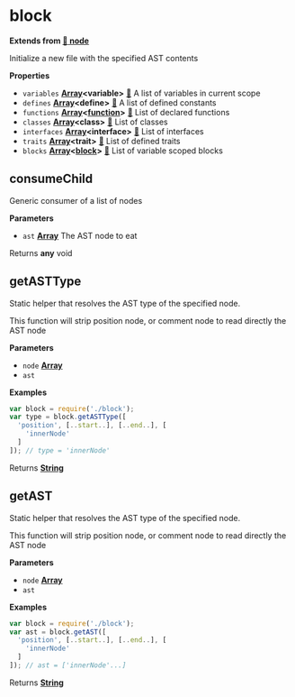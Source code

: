<!-- Generated by documentation.js. Update this documentation by updating the source code. -->

# block

**Extends from [:link: node](NODE.md)**

Initialize a new file with the specified AST contents

**Properties**

-   `variables` **[Array](https://developer.mozilla.org/en-US/docs/Web/JavaScript/Reference/Global_Objects/Array)&lt;variable>** [:link:](VARIABLE.md) A list of variables in current scope
-   `defines` **[Array](https://developer.mozilla.org/en-US/docs/Web/JavaScript/Reference/Global_Objects/Array)&lt;define>** [:link:](DEFINE.md) A list of defined constants
-   `functions` **[Array](https://developer.mozilla.org/en-US/docs/Web/JavaScript/Reference/Global_Objects/Array)&lt;[function](https://developer.mozilla.org/en-US/docs/Web/JavaScript/Reference/Statements/function)>** [:link:](FUNCTION.md) List of declared functions
-   `classes` **[Array](https://developer.mozilla.org/en-US/docs/Web/JavaScript/Reference/Global_Objects/Array)&lt;class>** [:link:](CLASS.md) List of classes
-   `interfaces` **[Array](https://developer.mozilla.org/en-US/docs/Web/JavaScript/Reference/Global_Objects/Array)&lt;interface>** [:link:](INTERFACE.md) List of interfaces
-   `traits` **[Array](https://developer.mozilla.org/en-US/docs/Web/JavaScript/Reference/Global_Objects/Array)&lt;trait>** [:link:](TRAIT.md) List of defined traits
-   `blocks` **[Array](https://developer.mozilla.org/en-US/docs/Web/JavaScript/Reference/Global_Objects/Array)&lt;[block](#block)>** [:link:](BLOCK.md) List of variable scoped blocks

## consumeChild

Generic consumer of a list of nodes

**Parameters**

-   `ast` **[Array](https://developer.mozilla.org/en-US/docs/Web/JavaScript/Reference/Global_Objects/Array)** The AST node to eat

Returns **any** void

## getASTType

Static helper that resolves the AST type of the specified node.

This function will strip position node, or comment node to read
directly the AST node

**Parameters**

-   `node` **[Array](https://developer.mozilla.org/en-US/docs/Web/JavaScript/Reference/Global_Objects/Array)** 
-   `ast`  

**Examples**

```javascript
var block = require('./block');
var type = block.getASTType([
  'position', [..start..], [..end..], [
    'innerNode'
  ]
]); // type = 'innerNode'
```

Returns **[String](https://developer.mozilla.org/en-US/docs/Web/JavaScript/Reference/Global_Objects/String)** 

## getAST

Static helper that resolves the AST type of the specified node.

This function will strip position node, or comment node to read
directly the AST node

**Parameters**

-   `node` **[Array](https://developer.mozilla.org/en-US/docs/Web/JavaScript/Reference/Global_Objects/Array)** 
-   `ast`  

**Examples**

```javascript
var block = require('./block');
var ast = block.getAST([
  'position', [..start..], [..end..], [
    'innerNode'
  ]
]); // ast = ['innerNode'...]
```

Returns **[String](https://developer.mozilla.org/en-US/docs/Web/JavaScript/Reference/Global_Objects/String)** 
